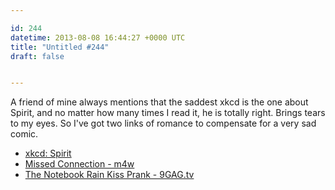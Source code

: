 ```yaml
---

id: 244
datetime: 2013-08-08 16:44:27 +0000 UTC
title: "Untitled #244"
draft: false


---
```


A friend of mine always mentions that the saddest xkcd is the one about Spirit, and no matter how many times I read it, he is totally right. Brings tears to my eyes. So I've got two links of romance to compensate for a very sad comic. 

 
 * [xkcd: Spirit](http://xkcd.com/695/)
 * [Missed Connection - m4w](http://newyork.craigslist.org/brk/mis/3985247459.html)
 * [The Notebook Rain Kiss Prank - 9GAG.tv](http://9gag.tv/v/671)


